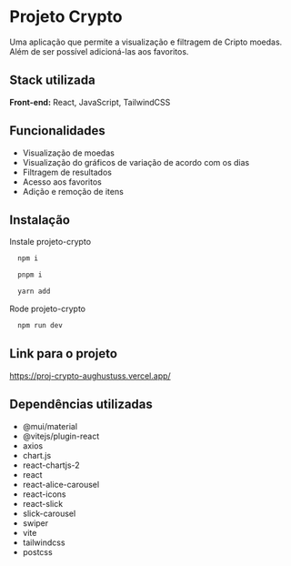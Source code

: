 
# Projeto Crypto

Uma aplicação que permite a visualização e filtragem de Cripto moedas. Além de ser possível adicioná-las aos favoritos.




## Stack utilizada

**Front-end:** React, JavaScript, TailwindCSS



## Funcionalidades

- Visualização de moedas
- Visualização do gráficos de variação de acordo com os dias
- Filtragem de resultados
- Acesso aos favoritos
- Adição e remoção de itens


## Instalação

Instale projeto-crypto

```bash
  npm i
```

```bash
  pnpm i
```

```bash
  yarn add
```
Rode projeto-crypto

```bash
  npm run dev
```
    
## Link para o projeto 

https://proj-crypto-aughustuss.vercel.app/

## Dependências utilizadas

- @mui/material
- @vitejs/plugin-react
- axios
- chart.js
- react-chartjs-2
- react
- react-alice-carousel
- react-icons
- react-slick
- slick-carousel
- swiper
- vite
- tailwindcss
- postcss


